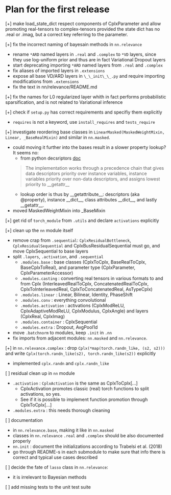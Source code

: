 # Plan for the first release

[+] make load_state_dict respect components of CplxParameter and allow promoting real-tensors to complex-tensors provided the state dict has no .real or .imag, but a correct key referring to the parameter.

[+] fix the incorrect naming of bayesain methods in `nn.relevance`
* rename `*ARD` named layers in `.real` and `.complex` to `*VD` layers, since they use log-uniform prior and thus are in fact Variational Dropout layers
* start deprecating importing `*ARD` named layers from `.real` and `.complex`
* fix aliases of imported layers in `.extensions`
* expose all base VD/ARD layers in `\_\_init\_\_.py` and require importing modifications from `.extensions`
* fix the text in nn/relevance/README.md

[+] fix the names for L0 regularized layer whith in fact performs probabilistic sparsification, and is not related to Variational inference

[+] check if `setup.py` has correct requirements and specifiy them explicitly
* `requires` is not a keyword, use `install_requires` and `tests_require`

[+] investigate reordering base classes in `LinearMasked(MaskedWeightMixin, Linear, _BaseRealMixin)` and similar in `nn.masked`.
* could moving it further into the bases result in a slower property lookup? It seems no:
  * from python decsriptors [doc](https://docs.python.org/3/howto/descriptor.html)
  > The implementation works through a precedence chain that gives data descriptors priority over instance variables, instance variables priority over non-data descriptors, and assigns lowest priority to \_\_getattr\_\_
  * lookup order is thus by \_\_getattribute\_\_: descriptors (aka @property), instance \_\_dict\_\_, class attributes \_\_dict\_\_, and lastly \_\_getattr\_\_.
* moved MaskedWeightMixin into \_BaseMixin

[+] get rid of `torch_module` from `.utils` and declare `activations` explicitly

[+] clean up the `nn` module itself
* remove crap from `.sequential`: `CplxResidualBottleneck`, `CplxResidualSequential` and CplxBusResidualSequential must go, and move CplxSequential to base layers
* split `.layers`, `.activation`, and `.sequential`
  * `.modules.base` : base classes (CplxToCplx, BaseRealToCplx, BaseCplxToReal), and parameter type (CplxParameter, CplxParameterAccessor)
  * `.modules.casting` : converting real tensors in various formats to and from Cplx (InterleavedRealToCplx, ConcatenatedRealToCplx, CplxToInterleavedReal, CplxToConcatenatedReal, AsTypeCplx)
  * `.modules.linear` : Linear, Bilinear, Identity, PhaseShift
  * `.modules.conv` : everything convolutional
  * `.modules.activation` : activations (CplxModReLU, CplxAdaptiveModReLU, CplxModulus, CplxAngle) and layers (CplxReal, CplxImag)
  * `.modules.container` : CplxSequential
  * `.modules.extra` : Dropout, AvgPool1d
* move `.batchnorm` to modules, keep `.init` in `.nn`
* fix imports from adjacent modules: `nn.masked` and `nn.relevance`.

[+] in `nn.relevance.complex` : drop `Cplx(*map(torch.randn_like, (s2, s2)))` and write `Cplx(torch.randn_like(s2), torch.randn_like(s2))` explicitly
* implemented `cplx.randn` and `cplx.randn_like`

[ ] residual clean up in `nn` module
* `.activation` : `CplxActivation` is the same as CplxToCplx[...]
  * CplxActivation promotes classic (real) torch functions to split activations, so yes.
  * See if it is possible to implement function promotion through CplxToCplx[...]
* `.modules.extra` : this needs thorough cleaning

[ ] documentation
* in `nn.relevance.base`, making it like in `nn.masked`
* classes in `nn.relevance`  `.real` and `.complex` should be also documented properly
* `nn.init` : document the initializations according to Trabelsi et al. (2018)
* go through README-s in each submodule to make sure that info there is correct and typical use cases described

[ ] decide the fate of `lasso` class in `nn.relevance`:
* it is irrelevant to Bayesian methods

[ ] add missing tests to the unit test suite


